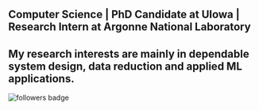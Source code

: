 ## Computer Science | PhD Candidate at UIowa | Research Intern at Argonne National Laboratory

My research interests are mainly in dependable system design, data reduction and applied ML applications.  
---
![followers badge](https://img.shields.io/badge/followers-17-blue)
